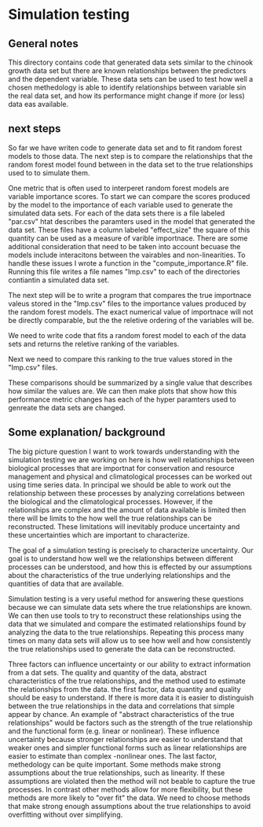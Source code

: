 # Simulation testing

## General notes
This directory contains code that generated data sets similar to the chinook growth data set but there are known
relationships between the predictors and the dependent variable. These data sets can be used to test how well a chosen
methedology is able to identify relationships between variable sin the real data set, and how its performance might change
if more (or less) data eas available. 

## next steps
So far we have writen code to generate data set and to fit random forest models to those data. The next step is to 
compare the relationships that the random forest model found between in the data set to the true relationships used to 
to simulate them. 

One metric that is often used to interperet random forest models are variable importance scores. To start we can compare 
the scores produced by the model to the importance of each variable used to generate the simulated data sets. For each of the
data sets there is a file labeled "par.csv" htat describes the paramters used in the model that generated the data set. These
files have a column labeled "effect_size" the square of this quantity can be used as a measure of varible importnace. There are 
some additional consideration that need to be taken into account becuase the models include interacitons between the vairables
and non-linearities. To handle these issues I wrote a function in the "compute_importance.R" file. Running this file writes a file
names "Imp.csv" to each of the directories contiantin a simulated data set. 

The next step will be to write a program that compares the true importnace valeus stored in the "Imp.csv" files to the importance 
values produced by the random forest models. The exact numerical value of importnace will not be directly comparable, but the 
the reletive ordering of the variables will be. 

We need to write code that fits a random forest model to each of the data sets and returns the reletive ranking of the variables.

Next we need to compare this ranking to the true values stored in the "Imp.csv" files. 

These comparisons should be summarized by a single value that describes how similar the values are. We can then make plots that show 
how this performance metric changes has each of the hyper paramters used to genreate the data sets are changed.


## Some explanation/ background

The big picture question I want to work towards understanding with the simulation testing we are working on here is how well 
relationships  between biological processes that are importnat for conservation and resource management and physical and
climatological processes can be worked out using time series data. In principal we should be able to work out the relationship 
between these processes by analyzing correlations between the biological and the climatological processes. However, if the 
relationships are complex and the amount of data available is limited then there will be limits to the how well the true 
relationships can be reconstructed. These limitations will inevitably produce uncertainty and these uncertainties which are 
important to characterize. 

The goal of a simulation testing is precisely to characterize uncertainty. Our goal is to understand how well we the relationships 
between different processes can be understood, and how this is effected by our assumptions about the characteristics of the true 
underlying relationships and the quantities of data that are available. 

Simulation testing is a very useful method for answering these questions because we can simulate data sets where the true 
relationships are known. We can then use tools to try to reconstruct these relationships using the data that we simulated and 
compare the estimated relationships found by analyzing the data to the true relationships. Repeating this process many times on
many data sets will allow us to see how well and how consistently the true relationships used to generate the data can be 
reconstructed.

Three factors can influence uncertainty or our ability to extract information from a dat sets. The quality and quantity of the 
data, abstract characteristics of the true relationships, and the method used to estimate the relationships from the data. the
first factor, data  quantity and quality should be easy to understand. If there is more data it is easier to distinguish between
the true relationships in the data and correlations that simple appear by chance.  An example of "abstract characteristics of the 
true relationships" would be factors such as the strength of the true relationship and the functional form (e.g. linear or nonlinear).
These influence uncertainty because stronger relationships are easier to understand that weaker ones and simpler functional forms
such as linear relationships are easier to estimate than complex -nonlinear ones. The last factor, methedology can be quite important.
Some methods make strong assumptions about the true relationships, such as linearity. If these assumptions are violated then the method
will not beable to capture the true processes. In contrast other methods allow for more flexibility, but these methods are more likely
to "over fit" the data. We need to choose methods that make strong enough assumptions about the true relationships to avoid overfitting
without over simplifying. 





